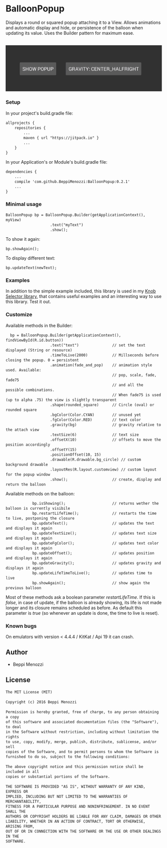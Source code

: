 # BalloonPopup

Displays a round or squared popup attaching it to a View. Allows animations and automatic display and hide, or persistence of the balloon when updating its value. Uses the Builder pattern for maximum ease.

<br><img src="ezgif.com-0fc591cc9d.gif" ></br>

### Setup
In your project's build.gradle file:

    allprojects {
        repositories {
            ...
            maven { url "https://jitpack.io" }
            ...
        }
    }

In your Application's or Module's build.gradle file:

    dependencies {
        ...
        compile 'com.github.BeppiMenozzi:BalloonPopup:0.2.1'
        ...
    }

### Minimal usage

    BalloonPopup bp = BalloonPopup.Builder(getApplicationContext(), myView)
                        .text("myText")
                        .show();
                        
To show it again:

    bp.showAgain();
    
To display different text:

    bp.updateText(newText);
                        
### Examples
In addition to the simple example included, this library is used in my <a href="https://github.com/BeppiMenozzi/Knob">Knob Selector library</a>, that contains useful examples and an interesting way to use this library. Test it out.

### Customize
Available methods in the Builder:

      bp = BalloonPopup.Builder(getApplicationContext(), findViewById(R.id.button))
                        .text("text")               // set the text displayed (String or resource)
                        .timeToLive(2000)           // Millseconds before closing the popup. 0 = persistent
                        .animation(fade_and_pop)    // animation style used. Available:
                                                    // pop, scale, fade, fade75
                                                    // and all the possible combinations.
                                                    // When fade75 is used (up to alpha .75) the view is slightly transparent
                        .shape(rounded_square)      // Circle (oval) or rounded square
                        .bgColor(Color.CYAN)        // unused yet
                        .fgColor(Color.RED)         // text color
                        .gravity(bg)                // gravity relative to the attach view
                        .textSize(6)                // text size
                        .offsetX(10)                // offsets to move the position accordingly
                        .offsetY(15)
                        .positionOffset(10, 15)
                        .drawable(R.drawable.bg_circle) // custom background drawable
                        .layoutRes(R.layout.customview) // custom layout for the popup window
                        .show();                    // create, display and return the balloon

    
Available methods on the balloon:

                bp.isShowing();                     // returns wether the balloon is currently visibile
                bp.restartLifeTime();               // restarts the time to live, postponing the closure
                bp.updateText();                    // updates the text and displays it again
                bp.updateTextSize();                // updates text size and displays it again
                bp.updateFgColor();                 // updates text color and displays it again
                bp.updateOffset();                  // updates position and displays it again
                bp.updateGravity();                 // updates gravity and displays it again
                bp.updateLifeTimeToLive();          // updates time to live
                bp.showAgain();                     // show again the previous balloon

Most of these methods ask a boolean parameter *restartLifeTime*. If this is *false*, in case of update, if the balloon is already showing, its life is not made longer and its closure remains scheduled as before. As default this parameter is *true* (so whenever an update is done, the time to live is reset).

### Known bugs
On emulators with version < 4.4.4 / KitKat / Api 19 it can crash.

Author
-------
* Beppi Menozzi

License
-------
    The MIT License (MIT)

    Copyright (c) 2016 Beppi Menozzi

    Permission is hereby granted, free of charge, to any person obtaining a copy
    of this software and associated documentation files (the "Software"), to deal
    in the Software without restriction, including without limitation the rights
    to use, copy, modify, merge, publish, distribute, sublicense, and/or sell
    copies of the Software, and to permit persons to whom the Software is
    furnished to do so, subject to the following conditions:

    The above copyright notice and this permission notice shall be included in all
    copies or substantial portions of the Software.

    THE SOFTWARE IS PROVIDED "AS IS", WITHOUT WARRANTY OF ANY KIND, EXPRESS OR
    IMPLIED, INCLUDING BUT NOT LIMITED TO THE WARRANTIES OF MERCHANTABILITY,
    FITNESS FOR A PARTICULAR PURPOSE AND NONINFRINGEMENT. IN NO EVENT SHALL THE
    AUTHORS OR COPYRIGHT HOLDERS BE LIABLE FOR ANY CLAIM, DAMAGES OR OTHER
    LIABILITY, WHETHER IN AN ACTION OF CONTRACT, TORT OR OTHERWISE, ARISING FROM,
    OUT OF OR IN CONNECTION WITH THE SOFTWARE OR THE USE OR OTHER DEALINGS IN THE
    SOFTWARE.
